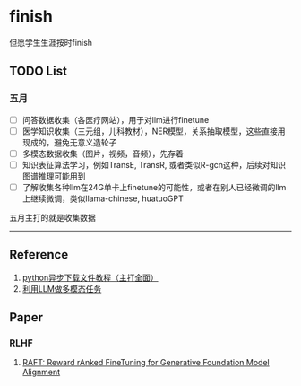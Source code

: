 # finish
但愿学生生涯按时finish


## TODO List

### 五月
- [ ] 问答数据收集（各医疗网站），用于对llm进行finetune
- [ ] 医学知识收集（三元组，儿科教材），NER模型，关系抽取模型，这些直接用现成的，避免无意义造轮子
- [ ] 多模态数据收集（图片，视频，音频），先存着
- [ ] 知识表征算法学习，例如TransE, TransR, 或者类似R-gcn这种，后续对知识图谱推理可能用到
- [ ] 了解收集各种llm在24G单卡上finetune的可能性，或者在别人已经微调的llm上继续微调，类似llama-chinese, huatuoGPT

五月主打的就是收集数据

---

## Reference

1. [python异步下载文件教程（主打全面）](https://blog.51cto.com/lilongsy/6149231)
2. [利用LLM做多模态任务](https://zhuanlan.zhihu.com/p/616351346)


## Paper
### RLHF
1. [RAFT: Reward rAnked FineTuning for Generative Foundation Model Alignment](https://arxiv.org/pdf/2304.06767.pdf)
